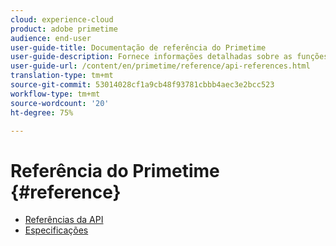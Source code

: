 ```yaml
---
cloud: experience-cloud
product: adobe primetime
audience: end-user
user-guide-title: Documentação de referência do Primetime
user-guide-description: Fornece informações detalhadas sobre as funções do TVSDK, estruturas de dados e outras construções de programação.
user-guide-url: /content/en/primetime/reference/api-references.html
translation-type: tm+mt
source-git-commit: 53014028cf1a9cb48f93781cbbb4aec3e2bcc523
workflow-type: tm+mt
source-wordcount: '20'
ht-degree: 75%

---
```



# Referência do Primetime {#reference}

+ [Referências da API](api-references.md)
+ [Especificações](specifications.md)